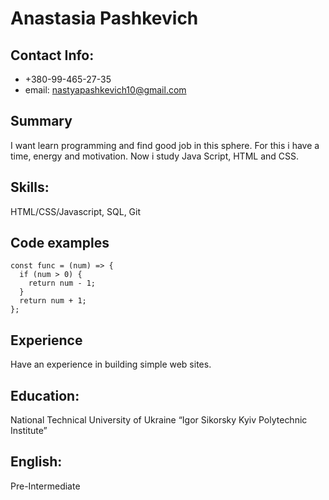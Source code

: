 # Anastasia Pashkevich

## Contact Info:
* +380-99-465-27-35
* email: nastyapashkevich10@gmail.com

## Summary
I want learn programming and find good job in this sphere. 
For this i have a time, energy and motivation. 
Now i study Java Script, HTML and CSS.

## Skills:
HTML/CSS/Javascript, SQL, Git

## Code examples
```
const func = (num) => {  
  if (num > 0) {  
    return num - 1;  
  }
  return num + 1;  
};  
```

## Experience
Have an experience in building simple web sites.

## Education:
National Technical University of Ukraine
“Igor Sikorsky Kyiv Polytechnic Institute”

## English:
Pre-Intermediate
